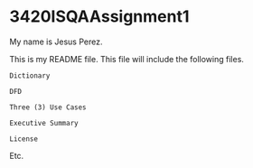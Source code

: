 # 3420ISQAAssignment1

My name is Jesus Perez.

This is my README file.  This file will include the following files.

	Dictionary

	DFD
	
	Three (3) Use Cases

	Executive Summary
  
 	License

Etc.
